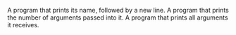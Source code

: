 A program that prints its name, followed by a new line.
A program that prints the number of arguments passed into it.
A program that prints all arguments it receives.
